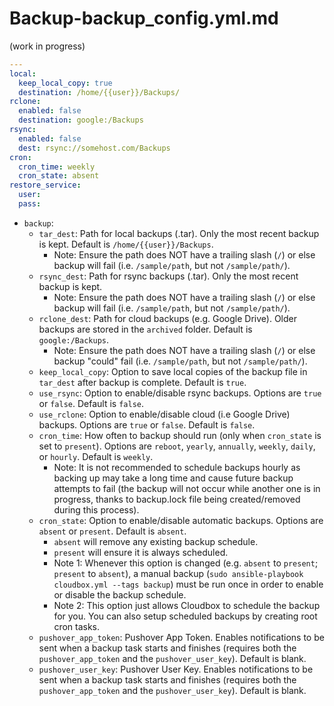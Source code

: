 # Backup-backup\_config.yml.md

\(work in progress\)

```yaml
---
local:
  keep_local_copy: true
  destination: /home/{{user}}/Backups/
rclone:
  enabled: false
  destination: google:/Backups
rsync:
  enabled: false
  dest: rsync://somehost.com/Backups
cron:
  cron_time: weekly
  cron_state: absent
restore_service:
  user:
  pass:
```

* `backup`:
  * `tar_dest`: Path for local backups \(.tar\). Only the most recent backup is kept. Default is `/home/{{user}}/Backups`.
    * Note: Ensure the path does NOT have a trailing slash \(`/`\) or else backup will fail \(i.e. `/sample/path`, but not `/sample/path/`\).
  * `rsync_dest`: Path for rsync backups \(.tar\). Only the most recent backup is kept.
    * Note: Ensure the path does NOT have a trailing slash \(`/`\) or else backup will fail \(i.e. `/sample/path`, but not `/sample/path/`\).
  * `rclone_dest`: Path for cloud backups \(e.g. Google Drive\). Older backups are stored in the `archived` folder. Default is `google:/Backups`.
    * Note: Ensure the path does NOT have a trailing slash \(`/`\) or else backup "could" fail \(i.e. `/sample/path`, but not `/sample/path/`\).
  * `keep_local_copy`: Option to save local copies of the backup file in `tar_dest` after backup is complete. Default is `true`.
  * `use_rsync`: Option to enable/disable rsync backups. Options are `true` or `false`. Default is `false`.
  * `use_rclone`: Option to enable/disable cloud \(i.e Google Drive\) backups. Options are `true` or `false`. Default is `false`.
  * `cron_time`: How often to backup should run \(only when `cron_state` is set to `present`\). Options are `reboot`, `yearly`, `annually`, `weekly`, `daily`, or `hourly`. Default is `weekly`.
    * Note: It is not recommended to schedule backups hourly as backing up may take a long time and cause future backup attempts to fail \(the backup will not occur while another one is in progress, thanks to backup.lock file being created/removed during this process\).
  * `cron_state`: Option to enable/disable automatic backups. Options are `absent` or `present`. Default is `absent`.
    * `absent` will remove any existing backup schedule.
    * `present` will ensure it is always scheduled.
    * Note 1: Whenever this option is changed \(e.g. `absent` to `present`; `present` to `absent`\), a manual backup \(`sudo ansible-playbook cloudbox.yml --tags backup`\) must be run once in order to enable or disable the backup schedule.
    * Note 2: This option just allows Cloudbox to schedule the backup for you. You can also setup scheduled backups by creating root cron tasks.
  * `pushover_app_token`: Pushover App Token. Enables notifications to be sent when a backup task starts and finishes \(requires both the `pushover_app_token` and the `pushover_user_key`\). Default is blank.
  * `pushover_user_key`: Pushover User Key. Enables notifications to be sent when a backup task starts and finishes \(requires both the `pushover_app_token` and the `pushover_user_key`\). Default is blank.

